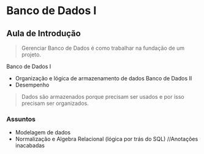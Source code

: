 # Banco de Dados I

## Aula de Introdução

> Gerenciar Banco de Dados é como trabalhar na fundação de um projeto.

Banco de Dados I 
- Organização e lógica de armazenamento de dados
Banco de Dados II
- Desempenho

> Dados são armazenados porque precisam ser usados e por isso precisam ser organizados.

### Assuntos
- Modelagem de dados
- Normalização e Algebra Relacional (lógica por trás do SQL)
//Anotações inacabadas